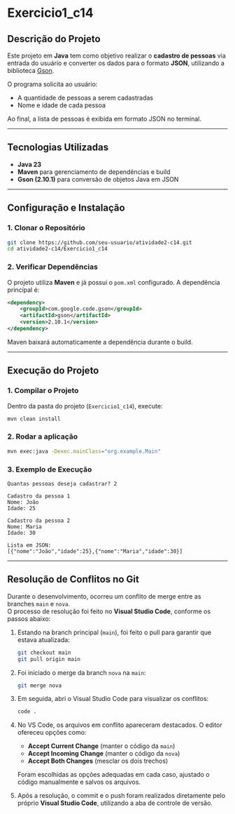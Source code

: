 # Exercicio1_c14

## Descrição do Projeto
Este projeto em **Java** tem como objetivo realizar o **cadastro de pessoas** via entrada do usuário e converter os dados para o formato **JSON**, utilizando a biblioteca [Gson](https://github.com/google/gson).  

O programa solicita ao usuário:
- A quantidade de pessoas a serem cadastradas  
- Nome e idade de cada pessoa  

Ao final, a lista de pessoas é exibida em formato JSON no terminal.  

---

## Tecnologias Utilizadas
- **Java 23**  
- **Maven** para gerenciamento de dependências e build  
- **Gson (2.10.1)** para conversão de objetos Java em JSON  

---

## Configuração e Instalação

### 1. Clonar o Repositório
```bash
git clone https://github.com/seu-usuario/atividade2-c14.git
cd atividade2-c14/Exercicio1_c14
```

### 2. Verificar Dependências
O projeto utiliza **Maven** e já possui o `pom.xml` configurado. A dependência principal é:

```xml
<dependency>
    <groupId>com.google.code.gson</groupId>
    <artifactId>gson</artifactId>
    <version>2.10.1</version>
</dependency>
```

Maven baixará automaticamente a dependência durante o build.  

---

## Execução do Projeto

### 1. Compilar o Projeto
Dentro da pasta do projeto (`Exercicio1_c14`), execute:
```bash
mvn clean install
```

### 2. Rodar a aplicação
```bash
mvn exec:java -Dexec.mainClass="org.example.Main"
```

### 3. Exemplo de Execução
```text
Quantas pessoas deseja cadastrar? 2

Cadastro da pessoa 1
Nome: João
Idade: 25

Cadastro da pessoa 2
Nome: Maria
Idade: 30

Lista em JSON:
[{"nome":"João","idade":25},{"nome":"Maria","idade":30}]
```
---

## Resolução de Conflitos no Git

Durante o desenvolvimento, ocorreu um conflito de merge entre as branches `main` e `nova`.  
O processo de resolução foi feito no **Visual Studio Code**, conforme os passos abaixo:

1. Estando na branch principal (`main`), foi feito o pull para garantir que estava atualizada:  
   ```bash
   git checkout main
   git pull origin main
   ```

2. Foi iniciado o merge da branch `nova` na `main`:  
   ```bash
   git merge nova
   ```

3. Em seguida, abri o Visual Studio Code para visualizar os conflitos:  
   ```bash
   code .
   ```

4. No VS Code, os arquivos em conflito apareceram destacados. O editor ofereceu opções como:  
   - **Accept Current Change** (manter o código da `main`)  
   - **Accept Incoming Change** (manter o código da `nova`)  
   - **Accept Both Changes** (mesclar os dois trechos)  

   Foram escolhidas as opções adequadas em cada caso, ajustado o código manualmente e salvos os arquivos.

5. Após a resolução, o commit e o push foram realizados diretamente pelo próprio **Visual Studio Code**, utilizando a aba de controle de versão.

